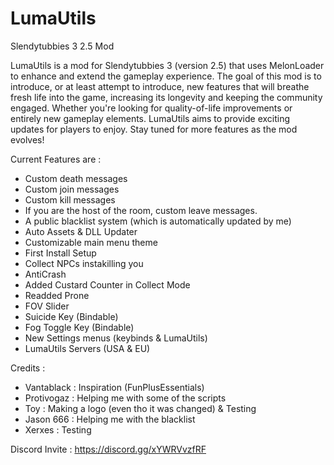 # LumaUtils
Slendytubbies 3 2.5 Mod

LumaUtils is a mod for Slendytubbies 3 (version 2.5) that uses MelonLoader to enhance and extend the gameplay experience. 
The goal of this mod is to introduce, or at least attempt to introduce, new features that will breathe fresh life into the game, 
increasing its longevity and keeping the community engaged. 
Whether you're looking for quality-of-life improvements or entirely new gameplay elements.
LumaUtils aims to provide exciting updates for players to enjoy. Stay tuned for more features as the mod evolves!

Current Features are :
- Custom death messages
- Custom join messages
- Custom kill messages
- If you are the host of the room, custom leave messages.
- A public blacklist system (which is automatically updated by me)
- Auto Assets & DLL Updater
- Customizable main menu theme
- First Install Setup
- Collect NPCs instakilling you
- AntiCrash
- Added Custard Counter in Collect Mode
- Readded Prone
- FOV Slider
- Suicide Key (Bindable)
- Fog Toggle Key (Bindable)
- New Settings menus (keybinds & LumaUtils)
- LumaUtils Servers (USA & EU)


Credits :

- Vantablack : Inspiration (FunPlusEssentials)
- Protivogaz : Helping me with some of the scripts
- Toy : Making a logo (even tho it was changed) & Testing
- Jason 666 : Helping me with the blacklist
- Xerxes : Testing


Discord Invite : https://discord.gg/xYWRVvzfRF
